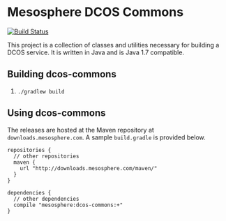 Mesosphere DCOS Commons
======================

[![Build Status](http://jenkins.mesosphere.com/service/jenkins/buildStatus/icon?job=infinity-dcos-commons)](http://jenkins.mesosphere.com/service/jenkins/job/infinity-dcos-commons/)

This project is a collection of classes and utilities necessary for building a DCOS service.  It is written in Java and
is Java 1.7 compatible. 

Building dcos-commons
--------------------------

1. `./gradlew build`

Using dcos-commons
--------------------------

The releases are hosted at the Maven repository at `downloads.mesosphere.com`. A sample `build.gradle` is provided below.
```
repositories {
  // other repositories
  maven {
    url "http://downloads.mesosphere.com/maven/"
  }
}

dependencies {
  // other dependencies
  compile "mesosphere:dcos-commons:+"
}
```
